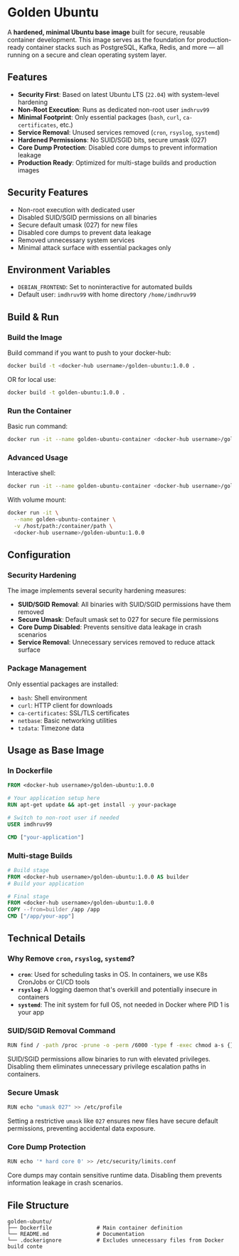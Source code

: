 # Golden Ubuntu

A **hardened, minimal Ubuntu base image** built for secure, reusable container development. This image serves as the foundation for production-ready container stacks such as PostgreSQL, Kafka, Redis, and more — all running on a secure and clean operating system layer.

## Features

-   **Security First**: Based on latest Ubuntu LTS (`22.04`) with system-level hardening
-   **Non-Root Execution**: Runs as dedicated non-root user `imdhruv99`
-   **Minimal Footprint**: Only essential packages (`bash`, `curl`, `ca-certificates`, etc.)
-   **Service Removal**: Unused services removed (`cron`, `rsyslog`, `systemd`)
-   **Hardened Permissions**: No SUID/SGID bits, secure umask (027)
-   **Core Dump Protection**: Disabled core dumps to prevent information leakage
-   **Production Ready**: Optimized for multi-stage builds and production images

## Security Features

-   Non-root execution with dedicated user
-   Disabled SUID/SGID permissions on all binaries
-   Secure default umask (027) for new files
-   Disabled core dumps to prevent data leakage
-   Removed unnecessary system services
-   Minimal attack surface with essential packages only

## Environment Variables

-   `DEBIAN_FRONTEND`: Set to noninteractive for automated builds
-   Default user: `imdhruv99` with home directory `/home/imdhruv99`

## Build & Run

### Build the Image

Build command if you want to push to your docker-hub:

```bash
docker build -t <docker-hub username>/golden-ubuntu:1.0.0 .
```

OR for local use:

```bash
docker build -t golden-ubuntu:1.0.0 .
```

### Run the Container

Basic run command:

```bash
docker run -it --name golden-ubuntu-container <docker-hub username>/golden-ubuntu:1.0.0
```

### Advanced Usage

Interactive shell:

```bash
docker run -it --name golden-ubuntu-container <docker-hub username>/golden-ubuntu:1.0.0 /bin/bash
```

With volume mount:

```bash
docker run -it \
  --name golden-ubuntu-container \
  -v /host/path:/container/path \
  <docker-hub username>/golden-ubuntu:1.0.0
```

## Configuration

### Security Hardening

The image implements several security hardening measures:

-   **SUID/SGID Removal**: All binaries with SUID/SGID permissions have them removed
-   **Secure Umask**: Default umask set to 027 for secure file permissions
-   **Core Dump Disabled**: Prevents sensitive data leakage in crash scenarios
-   **Service Removal**: Unnecessary services removed to reduce attack surface

### Package Management

Only essential packages are installed:

-   `bash`: Shell environment
-   `curl`: HTTP client for downloads
-   `ca-certificates`: SSL/TLS certificates
-   `netbase`: Basic networking utilities
-   `tzdata`: Timezone data

## Usage as Base Image

### In Dockerfile

```dockerfile
FROM <docker-hub username>/golden-ubuntu:1.0.0

# Your application setup here
RUN apt-get update && apt-get install -y your-package

# Switch to non-root user if needed
USER imdhruv99

CMD ["your-application"]
```

### Multi-stage Builds

```dockerfile
# Build stage
FROM <docker-hub username>/golden-ubuntu:1.0.0 AS builder
# Build your application

# Final stage
FROM <docker-hub username>/golden-ubuntu:1.0.0
COPY --from=builder /app /app
CMD ["/app/your-app"]
```

## Technical Details

### Why Remove `cron`, `rsyslog`, `systemd`?

-   **`cron`**: Used for scheduling tasks in OS. In containers, we use K8s CronJobs or CI/CD tools
-   **`rsyslog`**: A logging daemon that's overkill and potentially insecure in containers
-   **`systemd`**: The init system for full OS, not needed in Docker where PID 1 is your app

### SUID/SGID Removal Command

```bash
RUN find / -path /proc -prune -o -perm /6000 -type f -exec chmod a-s {} \;
```

SUID/SGID permissions allow binaries to run with elevated privileges. Disabling them eliminates unnecessary privilege escalation paths in containers.

### Secure Umask

```bash
RUN echo "umask 027" >> /etc/profile
```

Setting a restrictive `umask` like `027` ensures new files have secure default permissions, preventing accidental data exposure.

### Core Dump Protection

```bash
RUN echo '* hard core 0' >> /etc/security/limits.conf
```

Core dumps may contain sensitive runtime data. Disabling them prevents information leakage in crash scenarios.

## File Structure

```
golden-ubuntu/
├── Dockerfile              # Main container definition
└── README.md               # Documentation
└── .dockerignore           # Excludes unnecessary files from Docker build conte
```
